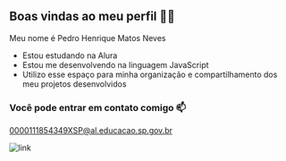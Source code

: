 ## Boas vindas ao meu perfil 💙💙
Meu nome é Pedro Henrique Matos Neves

<ul>
   <li>Estou estudando na Alura</li>
   <li>Estou me desenvolvendo na linguagem JavaScript</li>
   <li>Utilizo esse espaço para minha organização e compartilhamento dos meu projetos desenvolvidos</li>
</ul>

<h3>Você pode entrar em contato comigo 📫</h3>

0000111854349XSP@al.educacao.sp.gov.br

![link](https://media.tenor.com/dutdoOw7PjsAAAAi/happy-cat.gif)

<!--
**PedroHMN1C/PedroHMN1C** is a ✨ _special_ ✨ repository because its `README.md` (this file) appears on your GitHub profile.

Here are some ideas to get you started:

- 🔭 I’m currently working on ...
- 🌱 I’m currently learning ...
- 👯 I’m looking to collaborate on ...
- 🤔 I’m looking for help with ...
- 💬 Ask me about ...
- 📫 How to reach me: ...
- 😄 Pronouns: ...
- ⚡ Fun fact: ...
-->
